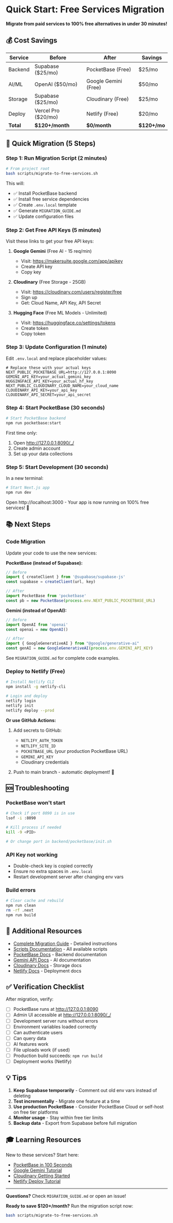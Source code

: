 # Quick Start: Free Services Migration

**Migrate from paid services to 100% free alternatives in under 30 minutes!**

## 💰 Cost Savings

| Service | Before | After | Savings |
|---------|--------|-------|---------|
| Backend | Supabase ($25/mo) | PocketBase (Free) | $25/mo |
| AI/ML | OpenAI ($50/mo) | Google Gemini (Free) | $50/mo |
| Storage | Supabase ($25/mo) | Cloudinary (Free) | $25/mo |
| Deploy | Vercel Pro ($20/mo) | Netlify (Free) | $20/mo |
| **Total** | **$120+/month** | **$0/month** | **$120+/mo** |

## 🚀 Quick Migration (5 Steps)

### Step 1: Run Migration Script (2 minutes)

```bash
# From project root
bash scripts/migrate-to-free-services.sh
```

This will:
- ✅ Install PocketBase backend
- ✅ Install free service dependencies
- ✅ Create `.env.local` template
- ✅ Generate `MIGRATION_GUIDE.md`
- ✅ Update configuration files

### Step 2: Get Free API Keys (5 minutes)

Visit these links to get your free API keys:

1. **Google Gemini** (Free AI - 15 req/min)
   - Visit: https://makersuite.google.com/app/apikey
   - Create API key
   - Copy key

2. **Cloudinary** (Free Storage - 25GB)
   - Visit: https://cloudinary.com/users/register/free
   - Sign up
   - Get: Cloud Name, API Key, API Secret

3. **Hugging Face** (Free ML Models - Unlimited)
   - Visit: https://huggingface.co/settings/tokens
   - Create token
   - Copy token

### Step 3: Update Configuration (1 minute)

Edit `.env.local` and replace placeholder values:

```env
# Replace these with your actual keys
NEXT_PUBLIC_POCKETBASE_URL=http://127.0.0.1:8090
GEMINI_API_KEY=your_actual_gemini_key
HUGGINGFACE_API_KEY=your_actual_hf_key
NEXT_PUBLIC_CLOUDINARY_CLOUD_NAME=your_cloud_name
CLOUDINARY_API_KEY=your_api_key
CLOUDINARY_API_SECRET=your_api_secret
```

### Step 4: Start PocketBase (30 seconds)

```bash
# Start PocketBase backend
npm run pocketbase:start
```

First time only:
1. Open http://127.0.0.1:8090/_/
2. Create admin account
3. Set up your data collections

### Step 5: Start Development (30 seconds)

In a new terminal:

```bash
# Start Next.js app
npm run dev
```

Open http://localhost:3000 - Your app is now running on 100% free services! 🎉

## 📚 Next Steps

### Code Migration

Update your code to use the new services:

**PocketBase (instead of Supabase):**
```javascript
// Before
import { createClient } from '@supabase/supabase-js'
const supabase = createClient(url, key)

// After
import PocketBase from 'pocketbase'
const pb = new PocketBase(process.env.NEXT_PUBLIC_POCKETBASE_URL)
```

**Gemini (instead of OpenAI):**
```javascript
// Before
import OpenAI from 'openai'
const openai = new OpenAI()

// After
import { GoogleGenerativeAI } from "@google/generative-ai"
const genAI = new GoogleGenerativeAI(process.env.GEMINI_API_KEY)
```

See `MIGRATION_GUIDE.md` for complete code examples.

### Deploy to Netlify (Free)

```bash
# Install Netlify CLI
npm install -g netlify-cli

# Login and deploy
netlify login
netlify init
netlify deploy --prod
```

**Or use GitHub Actions:**
1. Add secrets to GitHub:
   - `NETLIFY_AUTH_TOKEN`
   - `NETLIFY_SITE_ID`
   - `POCKETBASE_URL` (your production PocketBase URL)
   - `GEMINI_API_KEY`
   - Cloudinary credentials

2. Push to main branch - automatic deployment! 🚀

## 🆘 Troubleshooting

### PocketBase won't start
```bash
# Check if port 8090 is in use
lsof -i :8090

# Kill process if needed
kill -9 <PID>

# Or change port in backend/pocketbase/init.sh
```

### API Key not working
- Double-check key is copied correctly
- Ensure no extra spaces in `.env.local`
- Restart development server after changing env vars

### Build errors
```bash
# Clear cache and rebuild
npm run clean
rm -rf .next
npm run build
```

## 📖 Additional Resources

- [Complete Migration Guide](./MIGRATION_GUIDE.md) - Detailed instructions
- [Scripts Documentation](./scripts/README.md) - All available scripts
- [PocketBase Docs](https://pocketbase.io/docs) - Backend documentation
- [Gemini API Docs](https://ai.google.dev/docs) - AI documentation
- [Cloudinary Docs](https://cloudinary.com/documentation) - Storage docs
- [Netlify Docs](https://docs.netlify.com) - Deployment docs

## ✅ Verification Checklist

After migration, verify:

- [ ] PocketBase runs at http://127.0.0.1:8090
- [ ] Admin UI accessible at http://127.0.0.1:8090/_/
- [ ] Development server runs without errors
- [ ] Environment variables loaded correctly
- [ ] Can authenticate users
- [ ] Can query data
- [ ] AI features work
- [ ] File uploads work (if used)
- [ ] Production build succeeds: `npm run build`
- [ ] Deployment works (Netlify)

## 💡 Tips

1. **Keep Supabase temporarily** - Comment out old env vars instead of deleting
2. **Test incrementally** - Migrate one feature at a time
3. **Use production PocketBase** - Consider PocketBase Cloud or self-host on free tier platforms
4. **Monitor usage** - Stay within free tier limits
5. **Backup data** - Export from Supabase before full migration

## 🎓 Learning Resources

New to these services? Start here:

- [PocketBase in 100 Seconds](https://www.youtube.com/watch?v=fN8a_8maVkE)
- [Google Gemini Tutorial](https://ai.google.dev/tutorials)
- [Cloudinary Getting Started](https://cloudinary.com/documentation/quick_start)
- [Netlify Deploy Tutorial](https://docs.netlify.com/get-started/)

---

**Questions?** Check `MIGRATION_GUIDE.md` or open an issue!

**Ready to save $120+/month?** Run the migration script now:
```bash
bash scripts/migrate-to-free-services.sh
```
